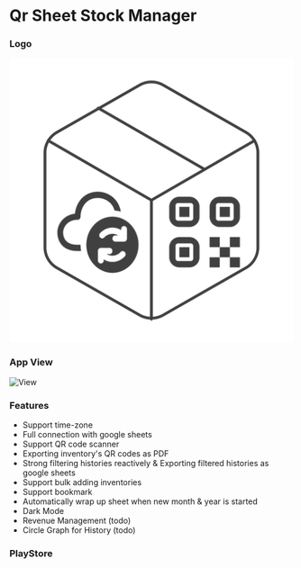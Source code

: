  # Qr Sheet Stock Manager
### Logo
![Logo](lib/for_md/app_logo.png)

### App View

![View](lib/for_md/final.png)

### Features

- Support time-zone
- Full connection with google sheets
- Support QR code scanner
- Exporting inventory's QR codes as PDF
- Strong filtering histories reactively & Exporting filtered histories as google sheets
- Support bulk adding inventories
- Support bookmark
- Automatically wrap up sheet when new month & year is started
- Dark Mode
- Revenue Management (todo)
- Circle Graph for History (todo)

### PlayStore

